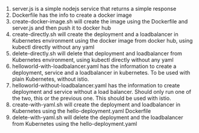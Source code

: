 1. server.js is a simple nodejs service that returns a simple response
2. Dockerfile has the info to create a docker image
3. create-docker-image.sh will create the image using the Dockerfile and server.js and then push it to docker hub
4. create-directly.sh will create the deployment and a loadbalancer in Kubernetes environment using the docker image from docker hub, using kubectl directly without any yaml
5. delete-directly.sh will delete that deployment and loadbalancer from Kubernetes environment, using kubectl directly without any yaml
6. helloworld-with-loadbalancer.yaml has the information to create a deployment, service and a loadbalancer in kubernetes. To be used with plain Kubernetes, without istio.
7. helloworld-without-loadbalancer.yaml has the information to create deployment and service without a load balancer. Should only run one of the two, this or the previous one. This should be used with istio.
8. create-with-yaml.sh will create the deployment and loadbalancer in Kubernetes using the hello-deployment.yaml Dockerfile
9. delete-with-yaml.sh will delete the deployment and the loadbalancer from Kubernetes using the hello-deployment.yaml
